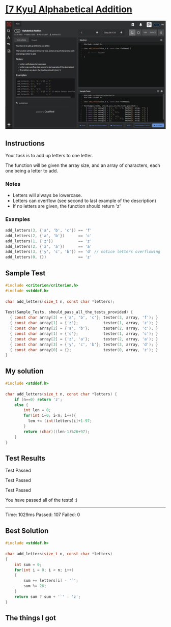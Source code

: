 # [[7 Kyu] Alphabetical Addition](https://www.codewars.com/kata/5d50e3914861a500121e1958/train/c)

![image](./Problem.png)


## Instructions

Your task is to add up letters to one letter.

The function will be given the array size, and an array of characters, each one being a letter to add.

### Notes

- Letters will always be lowercase.
- Letters can overflow (see second to last example of the description)
- If no letters are given, the function should return 'z'

### Examples

```c
add_letters(3, {'a', 'b', 'c'}) == 'f'
add_letters(2, {'a', 'b'})      == 'c'
add_letters(1, {'z'})           == 'z'
add_letters(2, {'z', 'a'})      == 'a'
add_letters(3, {'y', 'c', 'b'}) == 'd' // notice letters overflowing
add_letters(0, {})              == 'z'
```



## Sample Test

```c
#include <criterion/criterion.h>
#include <stddef.h>

char add_letters(size_t n, const char *letters);

Test(Sample_Tests, should_pass_all_the_tests_provided) {
  { const char array[3] = {'a', 'b', 'c'}; tester(3, array, 'f'); }
  { const char array[1] = {'z'};           tester(1, array, 'z'); }
  { const char array[2] = {'a', 'b'};      tester(2, array, 'c'); }
  { const char array[1] = {'c'};           tester(1, array, 'c'); }
  { const char array[2] = {'z', 'a'};      tester(2, array, 'a'); }
  { const char array[3] = {'y', 'c', 'b'}; tester(3, array, 'd'); }
  { const char array[0] = {};              tester(0, array, 'z'); }
}
```



## My solution

```c
#include <stddef.h>

char add_letters(size_t n, const char *letters) {
    if (n==0) return 'z';
    else {
        int len = 0;
        for(int i=0; i<n; i++){
          len += (int)letters[i]+1-97;
        }
        return (char)((len-1)%26+97);
    }
}
```



## Test Results

Test Passed

Test Passed

Test Passed

You have passed all of the tests! :)

---------

Time: 1029ms Passed: 107 Failed: 0



## Best Solution

```c
#include <stddef.h>

char add_letters(size_t n, const char *letters)
{
    int sum = 0;
    for(int i = 0; i < n; i++)
    {
        sum += letters[i] - '`';
        sum %= 26;
    }
    return sum ? sum + '`' : 'z';
}
```



## The things I got

